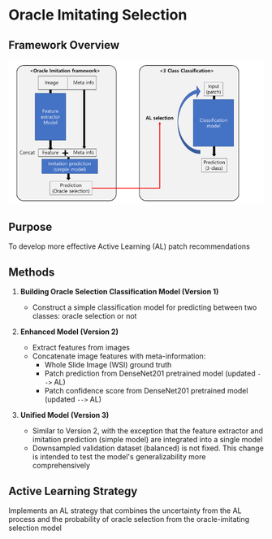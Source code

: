 # Oracle Imitating Selection

## Framework Overview

![Framework](framework.png)

## Purpose

To develop more effective Active Learning (AL) patch recommendations

## Methods

1. **Building Oracle Selection Classification Model (Version 1)**
   - Construct a simple classification model for predicting between two classes: oracle selection or not

2. **Enhanced Model (Version 2)**
   - Extract features from images
   - Concatenate image features with meta-information:
     - Whole Slide Image (WSI) ground truth
     - Patch prediction from DenseNet201 pretrained model (updated `-->` AL)
     - Patch confidence score from DenseNet201 pretrained model (updated `-->` AL)

3. **Unified Model (Version 3)**
   - Similar to Version 2, with the exception that the feature extractor and imitation prediction (simple model) are integrated into a single model
   - Downsampled validation dataset (balanced) is not fixed. This change is intended to test the model's generalizability more comprehensively

## Active Learning Strategy

Implements an AL strategy that combines the uncertainty from the AL process and the probability of oracle selection from the oracle-imitating selection model
